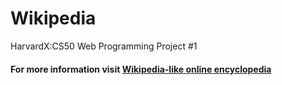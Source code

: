 # Wikipedia
HarvardX:CS50 Web Programming Project #1

#### For more information visit [Wikipedia-like online encyclopedia](https://cs50.harvard.edu/web/2020/projects/1/wiki/)
